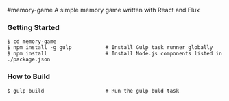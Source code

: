 #memory-game
A simple memory game written with React and Flux
### Getting Started

```shell
$ cd memory-game
$ npm install -g gulp           # Install Gulp task runner globally
$ npm install                   # Install Node.js components listed in ./package.json
```
### How to Build

```shell
$ gulp build                    # Run the gulp buld task
```
